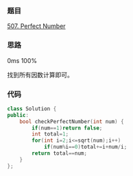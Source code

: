 ### 题目
[507. Perfect Number](https://leetcode-cn.com/problems/perfect-number/)
### 思路
0ms 100%

找到所有因数计算即可。
### 代码
```c++
class Solution {
public:
    bool checkPerfectNumber(int num) {
        if(num==1)return false;
        int total=1;
        for(int i=2;i<=sqrt(num);i++)
            if(num%i==0)total+=i+num/i;
        return total==num;
    }
};
```
